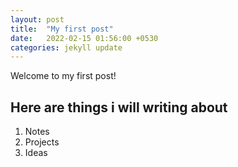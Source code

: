 ```yaml
---
layout: post
title:  "My first post"
date:   2022-02-15 01:56:00 +0530
categories: jekyll update
---
```

Welcome to my first post!

## Here are things i will writing about
1. Notes
2. Projects
3. Ideas